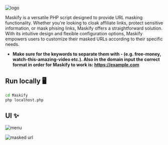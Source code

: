 ![logo](https://github.com/new92/php/assets/94779840/eaa458b7-2adb-4f4e-b1c8-fa04397d8568)

Maskify is a versatile PHP script designed to provide URL masking functionality. Whether you're looking to cloak affiliate links, protect sensitive information, or mask phising links, Maskify offers a straightforward solution. With its intuitive design and flexible configuration options, Maskify empowers users to customize their masked URLs according to their specific needs.

- **Make sure for the keywords to separate them with - (e.g. free-money, watch-this-amazing-video etc.). Also in the domain input the correct format in order for Maskify to work is: https://example.com**

## Run locally 🖥️

```bash
cd Maskify
php localhost.php
```

## UI ✨

![menu](https://github.com/new92/php/assets/94779840/8120ec09-3aaa-41c8-92f4-136aefa8fae0)

![masked url](https://github.com/new92/php/assets/94779840/a9a57259-4424-41cf-9c3f-ff6cf39639cd)
